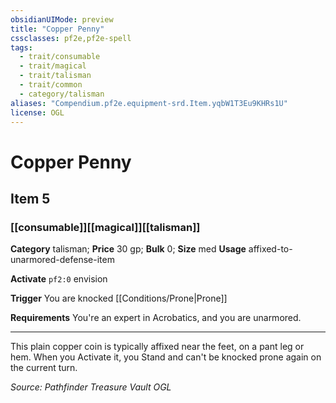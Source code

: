 ```yaml
---
obsidianUIMode: preview
title: "Copper Penny"
cssclasses: pf2e,pf2e-spell
tags:
  - trait/consumable
  - trait/magical
  - trait/talisman
  - trait/common
  - category/talisman
aliases: "Compendium.pf2e.equipment-srd.Item.yqbW1T3Eu9KHRs1U"
license: OGL
---
```

# Copper Penny
## Item 5
### [[consumable]][[magical]][[talisman]]

**Category** talisman; 
**Price** 30 gp; 
**Bulk** 0; **Size** med
**Usage** affixed-to-unarmored-defense-item

**Activate** `pf2:0` envision

**Trigger** You are knocked [[Conditions/Prone|Prone]]

**Requirements** You're an expert in Acrobatics, and you are unarmored.

* * *

This plain copper coin is typically affixed near the feet, on a pant leg or hem. When you Activate it, you Stand and can't be knocked prone again on the current turn.

*Source: Pathfinder Treasure Vault*
*OGL*